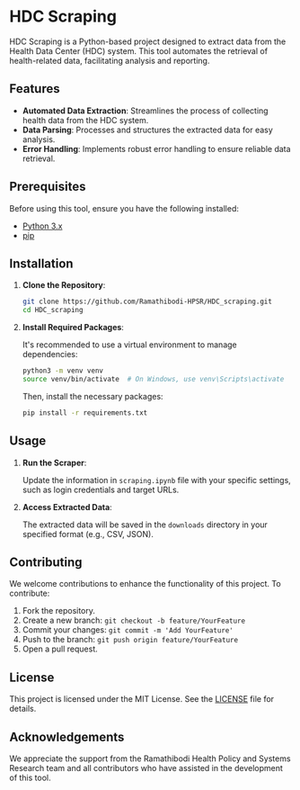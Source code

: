 # HDC Scraping

HDC Scraping is a Python-based project designed to extract data from the Health Data Center (HDC) system. This tool automates the retrieval of health-related data, facilitating analysis and reporting.

## Features

- **Automated Data Extraction**: Streamlines the process of collecting health data from the HDC system.
- **Data Parsing**: Processes and structures the extracted data for easy analysis.
- **Error Handling**: Implements robust error handling to ensure reliable data retrieval.

## Prerequisites

Before using this tool, ensure you have the following installed:

- [Python 3.x](https://www.python.org/downloads/)
- [pip](https://pip.pypa.io/en/stable/installation/)

## Installation

1. **Clone the Repository**:

   ```bash
   git clone https://github.com/Ramathibodi-HPSR/HDC_scraping.git
   cd HDC_scraping
   ```

2. **Install Required Packages**:

   It's recommended to use a virtual environment to manage dependencies:

   ```bash
   python3 -m venv venv
   source venv/bin/activate  # On Windows, use venv\Scripts\activate
   ```

   Then, install the necessary packages:

   ```bash
   pip install -r requirements.txt
   ```

## Usage

1. **Run the Scraper**:

   Update the information in `scraping.ipynb` file with your specific settings, such as login credentials and target URLs.


2. **Access Extracted Data**:

   The extracted data will be saved in the `downloads` directory in your specified format (e.g., CSV, JSON).

## Contributing

We welcome contributions to enhance the functionality of this project. To contribute:

1. Fork the repository.
2. Create a new branch: `git checkout -b feature/YourFeature`
3. Commit your changes: `git commit -m 'Add YourFeature'`
4. Push to the branch: `git push origin feature/YourFeature`
5. Open a pull request.

## License

This project is licensed under the MIT License. See the [LICENSE](LICENSE) file for details.

## Acknowledgements

We appreciate the support from the Ramathibodi Health Policy and Systems Research team and all contributors who have assisted in the development of this tool.

